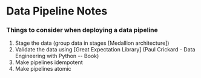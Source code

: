 # Data Pipeline Notes

### Things to consider when deploying a data pipeline
1. Stage the data (group data in stages [Medallion architecture])
2. Validate the data using [Great Expectation Library] (Paul Crickard - Data Engineering with Python -- Book)
3. Make pipelines idempotent
4. Make pipelines atomic

